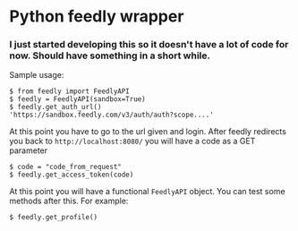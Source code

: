 # Python feedly wrapper #
### I just started developing this so it doesn't have a lot of code for now. Should have something in a short while. ###

Sample usage:

    $ from feedly import FeedlyAPI
    $ feedly = FeedlyAPI(sandbox=True)
    $ feedly.get_auth_url()
    'https://sandbox.feedly.com/v3/auth/auth?scope....'

At this point you have to go to the url given and login. After feedly redirects
you back to `http://localhost:8080/` you will have a code as a GET parameter

    $ code = "code_from_request"
    $ feedly.get_access_token(code)
   
At this point you will have a functional `FeedlyAPI` object. You can test 
some methods after this. For example:

    $ feedly.get_profile()